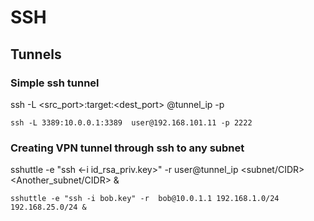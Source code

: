 # SSH

## Tunnels

### Simple ssh tunnel

ssh -L <src_port>:target:<dest_port> <user>@tunnel_ip -p <port>

`ssh -L 3389:10.0.0.1:3389  user@192.168.101.11 -p 2222`

### Creating VPN tunnel through ssh to any subnet

sshuttle -e "ssh <-i id_rsa_priv.key>" -r  user@tunnel_ip <subnet/CIDR> <Another_subnet/CIDR> &

`sshuttle -e "ssh -i bob.key" -r  bob@10.0.1.1 192.168.1.0/24 192.168.25.0/24 &`
